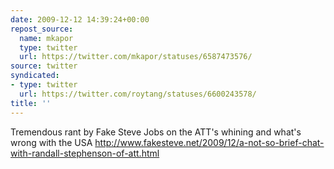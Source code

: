 ```yaml
---
date: 2009-12-12 14:39:24+00:00
repost_source:
  name: mkapor
  type: twitter
  url: https://twitter.com/mkapor/statuses/6587473576/
source: twitter
syndicated:
- type: twitter
  url: https://twitter.com/roytang/statuses/6600243578/
title: ''
---
```


Tremendous rant by Fake Steve Jobs on the ATT's whining and what's wrong with the USA http://www.fakesteve.net/2009/12/a-not-so-brief-chat-with-randall-stephenson-of-att.html